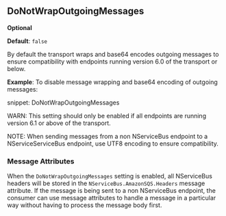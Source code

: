 ## DoNotWrapOutgoingMessages

**Optional**

**Default**: `false`

By default the transport wraps and base64 encodes outgoing messages to ensure compatibility with endpoints running version 6.0 of the transport or below.

**Example**: To disable message wrapping and base64 encoding of outgoing messages:

snippet: DoNotWrapOutgoingMessages

WARN: This setting should only be enabled if all endpoints are running version 6.1 or above of the transport.

NOTE: When sending messages from a non NServiceBus endpoint to a NServiceServiceBus endpoint, use UTF8 encoding to ensure compatibility.

### Message Attributes

When the `DoNotWrapOutgoingMessages` setting is enabled, all NServiceBus headers will be stored in the `NServiceBus.AmazonSQS.Headers` message attribute.
If the message is being sent to a non NServiceBus endpoint, the consumer can use message attributes to handle a message in a particular way without having to process the message body first.
